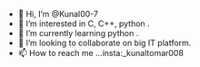 - 👋 Hi, I’m @Kunal00-7
- 👀 I’m interested in C, C++, python . 
- 🌱 I’m currently learning python .
- 💞️ I’m looking to collaborate on big IT platform. 
- 📫 How to reach me ...insta:_kunaltomar008

<!---
Kunal00-7/Kunal00-7 is a ✨ special ✨ repository because its `README.md` (this file) appears on your GitHub profile.
You can click the Preview link to take a look at your changes.
--->
